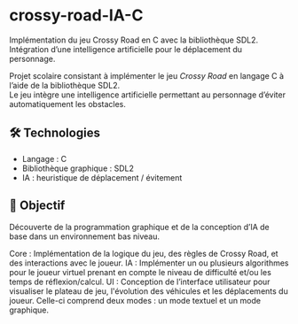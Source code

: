 # crossy-road-IA-C
Implémentation du jeu Crossy Road en C avec la bibliothèque SDL2. Intégration d’une intelligence artificielle pour le déplacement du personnage.

Projet scolaire consistant à implémenter le jeu *Crossy Road* en langage C à l’aide de la bibliothèque SDL2.  
Le jeu intègre une intelligence artificielle permettant au personnage d’éviter automatiquement les obstacles.  

## 🛠️ Technologies
- Langage : C  
- Bibliothèque graphique : SDL2  
- IA : heuristique de déplacement / évitement  

## 🎯 Objectif
Découverte de la programmation graphique et de la conception d’IA de base dans un environnement bas niveau.

Core : Implémentation de la logique du jeu, des règles de Crossy Road, et des interactions avec le joueur.
IA : Implémenter un ou plusieurs algorithmes pour le joueur virtuel prenant en compte le niveau de difficulté et/ou les temps de réflexion/calcul.
UI : Conception de l’interface utilisateur pour visualiser le plateau de jeu, l'évolution des véhicules et les déplacements du joueur. Celle-ci comprend deux modes : un mode textuel et un mode graphique.
